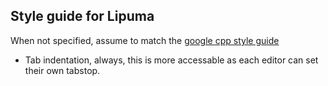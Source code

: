 ## Style guide for Lipuma

When not specified, assume to match the [google cpp style guide](https://google.github.io/styleguide/cppguide.html)

- Tab indentation, always, this is more accessable as each editor can set their own tabstop.